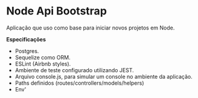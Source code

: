 # Node Api Bootstrap

Aplicação que uso como base para iniciar novos projetos em Node.

**Especificações**

- Postgres.
- Sequelize como ORM.
- ESLint (Airbnb styles).
- Ambiente de teste configurado utilizando JEST.
- Arquivo console.js, para simular um console no ambiente da aplicação.
- Paths definidos (routes/controllers/models/helpers)
- Env'

